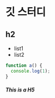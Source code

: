# 깃 스터디
## h2

* list1
* list2

```javascript
function a() {
  console.log(1);
}
```

##### This is a H5
